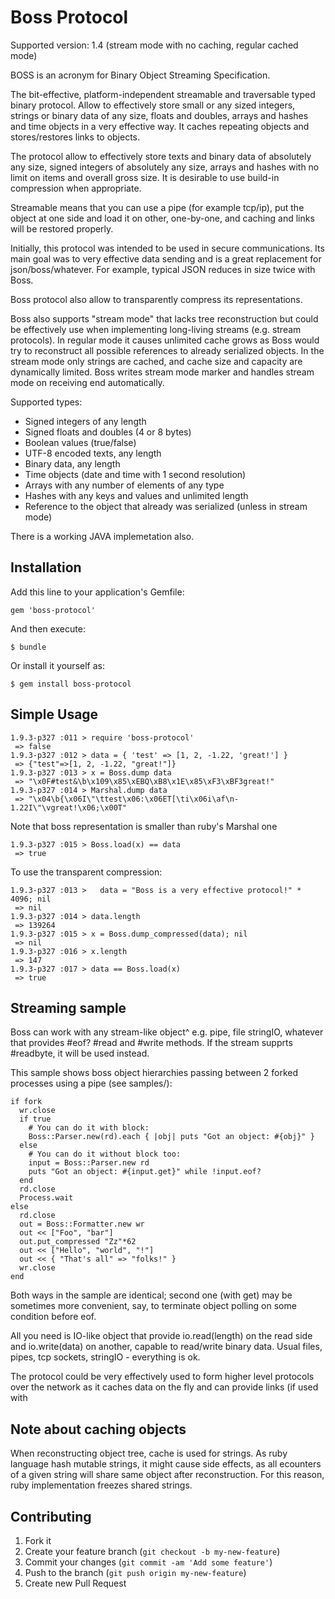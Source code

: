 # Boss Protocol

Supported version: 1.4 (stream mode with no caching, regular cached mode)

BOSS is an acronym for Binary Object Streaming Specification.

The bit-effective, platform-independent streamable and traversable
typed binary protocol. Allow to effectively store small or any sized integers,
strings or binary data of any size, floats and doubles, arrays and hashes and time objects in a
very effective way. It caches repeating objects and stores/restores links to
objects.

The protocol allow to effectively store texts and binary data of absolutely any
size, signed integers of absolutely any size, arrays and hashes with no limit
on items and overall gross size. It is desirable to use build-in compression when
appropriate.

Streamable means that you can use a pipe (for example tcp/ip), put the object at
one side and load it on other, one-by-one, and caching and links will be
restored properly.

Initially, this protocol was intended to be used in secure communications. Its
main goal was to very effective data sending and is a great replacement for
json/boss/whatever. For example, typical JSON reduces in size twice with Boss.

Boss protocol also allow to transparently compress its representations.

Boss also supports "stream mode" that lacks tree reconstruction but could be
effectively use when implementing long-living streams (e.g. stream protocols).
In regular mode it causes unlimited cache grows as Boss would try to reconstruct
all possible references to already serialized objects. In the stream mode only
strings are cached, and cache size and capacity are dynamically limited.
Boss writes stream mode marker and handles stream mode on receiving end
automatically.

Supported types:

 * Signed integers of any length
 * Signed floats and doubles (4 or 8 bytes)
 * Boolean values (true/false)
 * UTF-8 encoded texts, any length
 * Binary data, any length
 * Time objects (date and time with 1 second resolution)
 * Arrays with any number of elements of any type
 * Hashes with any keys and values and unlimited length
 * Reference to the object that already was serialized (unless in stream mode)

There is a working JAVA implemetation also.

## Installation

Add this line to your application's Gemfile:

    gem 'boss-protocol'

And then execute:

    $ bundle

Or install it yourself as:

    $ gem install boss-protocol

## Simple Usage

    1.9.3-p327 :011 > require 'boss-protocol'
     => false
    1.9.3-p327 :012 > data = { 'test' => [1, 2, -1.22, 'great!'] }
     => {"test"=>[1, 2, -1.22, "great!"]}
    1.9.3-p327 :013 > x = Boss.dump data
     => "\x0F#test&\b\x109\x85\xEBQ\xB8\x1E\x85\xF3\xBF3great!"
    1.9.3-p327 :014 > Marshal.dump data
     => "\x04\b{\x06I\"\ttest\x06:\x06ET[\ti\x06i\af\n-1.22I\"\vgreat!\x06;\x00T"

Note that boss representation is smaller than ruby's Marshal one

    1.9.3-p327 :015 > Boss.load(x) == data
     => true

To use the transparent compression:

    1.9.3-p327 :013 >   data = "Boss is a very effective protocol!" * 4096; nil
     => nil
    1.9.3-p327 :014 > data.length
     => 139264
    1.9.3-p327 :015 > x = Boss.dump_compressed(data); nil
     => nil
    1.9.3-p327 :016 > x.length
     => 147
    1.9.3-p327 :017 > data == Boss.load(x)
     => true

## Streaming sample

Boss can work with any stream-like object^ e.g. pipe, file stringIO, whatever that 
provides #eof? #read and #write methods. If the stream supprts #readbyte, it will be used instead.

This sample shows boss object hierarchies passing between 2 forked processes
using a pipe (see samples/):

    if fork
      wr.close
      if true
        # You can do it with block:
        Boss::Parser.new(rd).each { |obj| puts "Got an object: #{obj}" }
      else
        # You can do it without block too:
        input = Boss::Parser.new rd
        puts "Got an object: #{input.get}" while !input.eof?
      end
      rd.close
      Process.wait
    else
      rd.close
      out = Boss::Formatter.new wr
      out << ["Foo", "bar"]
      out.put_compressed "Zz"*62
      out << ["Hello", "world", "!"]
      out << { "That's all" => "folks!" }
      wr.close
    end

Both ways in the sample are identical; second one (with get) may be sometimes
more convenient, say, to terminate object polling on some condition before eof.

All you need is IO-like object that provide io.read(length) on the read side
and io.write(data) on another, capable to read/write binary data. Usual files,
pipes, tcp sockets, stringIO - everything is ok.

The protocol could be very effectively used to form higher level protocols over the
network as it caches data on the fly and can provide links (if used with

## Note about caching objects

When reconstructing object tree, cache is used for strings. As ruby language hash
mutable strings, it might cause side effects, as all ecounters of a given string
will share same object after reconstruction. For this reason, ruby implementation
freezes shared strings.

## Contributing

1. Fork it
2. Create your feature branch (`git checkout -b my-new-feature`)
3. Commit your changes (`git commit -am 'Add some feature'`)
4. Push to the branch (`git push origin my-new-feature`)
5. Create new Pull Request
